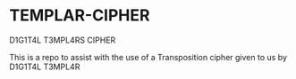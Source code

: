 # TEMPLAR-CIPHER
D1G1T4L T3MPL4RS CIPHER

This is a repo to assist with the use of a Transposition cipher given to us by D1G1T4L T3MPL4R 

